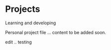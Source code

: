 # Projects
Learning and developing

Personal project file ... content to be added soon.

edit .. testing